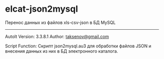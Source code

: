 elcat-json2mysql
================

Перенос данных из файлов xls-csv-json в БД MySQL

----------------

 AutoIt Version: 3.3.8.1
 Author:         taksenov@gmail.com

 Script Function:
	Скрипт json2mysql.au3 для обработки файлов JSON и внесения данных из них в БД электронного каталога.
